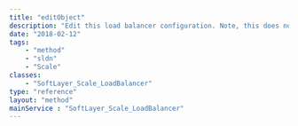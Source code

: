 ```yaml
---
title: "editObject"
description: "Edit this load balancer configuration. Note, this does not affect existing scaled members. Once edited however, future scaled members will be load balanced with this configuration. "
date: "2018-02-12"
tags:
    - "method"
    - "sldn"
    - "Scale"
classes:
    - "SoftLayer_Scale_LoadBalancer"
type: "reference"
layout: "method"
mainService : "SoftLayer_Scale_LoadBalancer"
---
```


